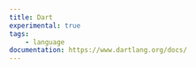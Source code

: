 ```yaml
---
title: Dart
experimental: true
tags:
    - language
documentation: https://www.dartlang.org/docs/
---
```

